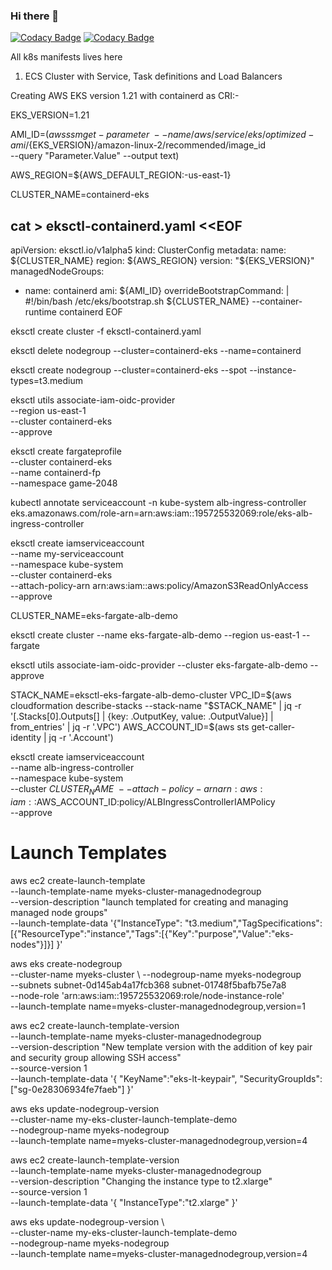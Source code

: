 


### Hi there 👋

<!--
**k8s-nest** is a ✨ _special_ ✨ repository because its `README.md` (this file) appears on your GitHub profile.

Here are some ideas to get you started:

- 🔭 I’m currently working on Kubernetes Project
- 🌱 I’m currently learning Cloud Computing even though I have done multiple certifications, the technology keeps evolving and we should keep myself updated
- 👯 I’m looking to collaborate on this project
- 🤔 I’m looking for help with more IaC (Infrastructure as Code) for the vast open source community
- 💬 Ask me about AWS, Google Cloud Platform, JavaScript/NodeJS, Docker, Kubernetes, Java, ReactJS, Security best practices
- 📫 How to reach me: vinod827@gmail.com
- 😄 Pronouns: 
- ⚡ Fun fact: Life is beautiful, live each day
-->



[![Codacy Badge](https://api.codacy.com/project/badge/Grade/d6a38ef88cf741f6a350e1fedf59311c)](https://app.codacy.com/gh/vinod827/k8s-nest?utm_source=github.com&utm_medium=referral&utm_content=vinod827/k8s-nest&utm_campaign=Badge_Grade_Settings)
[![Codacy Badge](https://api.codacy.com/project/badge/Grade/665c8926c3374c3bb8c19f6932e5eee2)](https://app.codacy.com/gh/vinod827/k8s-nest?utm_source=github.com&utm_medium=referral&utm_content=vinod827/k8s-nest&utm_campaign=Badge_Grade_Settings)

All k8s manifests lives here


1) ECS Cluster with Service, Task definitions and Load Balancers




Creating AWS EKS version 1.21 with containerd as CRI:-

EKS_VERSION=1.21

AMI_ID=$(aws ssm get-parameter \
    --name /aws/service/eks/optimized-ami/${EKS_VERSION}/amazon-linux-2/recommended/image_id \
    --query "Parameter.Value" --output text)

AWS_REGION=${AWS_DEFAULT_REGION:-us-east-1}

CLUSTER_NAME=containerd-eks

cat > eksctl-containerd.yaml <<EOF
--- 
apiVersion: eksctl.io/v1alpha5
kind: ClusterConfig
metadata:
  name: ${CLUSTER_NAME}
  region: ${AWS_REGION}
  version: "${EKS_VERSION}"
managedNodeGroups:
  - name: containerd
    ami: ${AMI_ID}
    overrideBootstrapCommand: |
      #!/bin/bash
      /etc/eks/bootstrap.sh ${CLUSTER_NAME} --container-runtime containerd
EOF

eksctl create cluster -f eksctl-containerd.yaml

eksctl delete nodegroup --cluster=containerd-eks --name=containerd

eksctl create nodegroup --cluster=containerd-eks --spot --instance-types=t3.medium

eksctl utils associate-iam-oidc-provider \
    --region us-east-1 \
    --cluster containerd-eks \
    --approve


eksctl create fargateprofile \
    --cluster containerd-eks \
    --name containerd-fp \
    --namespace game-2048


kubectl annotate serviceaccount -n kube-system alb-ingress-controller \
eks.amazonaws.com/role-arn=arn:aws:iam::195725532069:role/eks-alb-ingress-controller


eksctl create iamserviceaccount \
                --name my-serviceaccount \
                --namespace kube-system \
                --cluster containerd-eks \
                --attach-policy-arn arn:aws:iam::aws:policy/AmazonS3ReadOnlyAccess \
                --approve

             

CLUSTER_NAME=eks-fargate-alb-demo

eksctl create cluster --name eks-fargate-alb-demo --region us-east-1 --fargate

eksctl utils associate-iam-oidc-provider --cluster eks-fargate-alb-demo --approve

STACK_NAME=eksctl-eks-fargate-alb-demo-cluster
VPC_ID=$(aws cloudformation describe-stacks --stack-name "$STACK_NAME" | jq -r '[.Stacks[0].Outputs[] | {key: .OutputKey, value: .OutputValue}] | from_entries' | jq -r '.VPC')
AWS_ACCOUNT_ID=$(aws sts get-caller-identity | jq -r '.Account')

eksctl create iamserviceaccount \
--name alb-ingress-controller \
--namespace kube-system \
--cluster $CLUSTER_NAME \
--attach-policy-arn arn:aws:iam::$AWS_ACCOUNT_ID:policy/ALBIngressControllerIAMPolicy \
--approve




# Launch Templates

aws ec2 create-launch-template \
--launch-template-name myeks-cluster-managednodegroup \
--version-description "launch templated for creating and managing managed node groups" \
--launch-template-data '{"InstanceType": "t3.medium","TagSpecifications":[{"ResourceType":"instance","Tags":[{"Key":"purpose","Value":"eks-nodes"}]}] }'

aws eks create-nodegroup \
--cluster-name myeks-cluster \ 
--nodegroup-name myeks-nodegroup \
--subnets subnet-0d145ab4a17fcb368 subnet-01748f5bafb75e7a8 \
--node-role 'arn:aws:iam::195725532069:role/node-instance-role' \
--launch-template name=myeks-cluster-managednodegroup,version=1

aws ec2 create-launch-template-version \
--launch-template-name myeks-cluster-managednodegroup \
--version-description "New template version with the addition of key pair and security group allowing SSH access" \
--source-version 1 \
--launch-template-data '{ "KeyName":"eks-lt-keypair", "SecurityGroupIds":["sg-0e28306934fe7faeb"] }'

aws eks update-nodegroup-version \
--cluster-name my-eks-cluster-launch-template-demo \
--nodegroup-name myeks-nodegroup \
--launch-template name=myeks-cluster-managednodegroup,version=4


aws ec2 create-launch-template-version \
--launch-template-name myeks-cluster-managednodegroup \
--version-description "Changing the instance type to t2.xlarge" \
--source-version 1 \
--launch-template-data '{ "InstanceType":"t2.xlarge" }'

aws eks update-nodegroup-version \                                                               
--cluster-name my-eks-cluster-launch-template-demo \
--nodegroup-name myeks-nodegroup \
--launch-template name=myeks-cluster-managednodegroup,version=4
